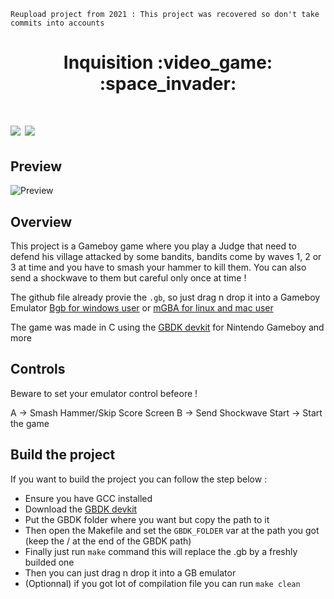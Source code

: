 ``Reupload project from 2021 : This project was recovered so don't take commits into accounts``

<h1 align="center"> Inquisition :video_game: :space_invader: <h1>

<img src="https://img.shields.io/badge/platform-gameboy-yellowgreen" />
<img src="https://img.shields.io/badge/language-c-lightgrey" />


## Preview
![Preview](https://i.ibb.co/W6133Gm/Capture-d-e-cran-2024-01-23-a-22-51-54.png)


## Overview
This project is a Gameboy game where you play a Judge that need to defend his village attacked by some bandits,
bandits come by waves 1, 2 or 3 at time and you have to smash your hammer to kill them. You can also send a shockwave to them but careful only once at time !


The github file already provie the ``.gb``, so just drag n drop it into a Gameboy Emulator [Bgb for windows user](http://bgb.bircd.org/) or [mGBA for linux and mac user](https://mgba.io/)


The game was made in C using the [GBDK devkit](https://github.com/gbdk-2020/gbdk-2020) for Nintendo Gameboy and more


## Controls
Beware to set your emulator control befeore !

A -> Smash Hammer/Skip Score Screen
B -> Send Shockwave
Start -> Start the game


## Build the project

If you want to build the project you can follow the step below :
- Ensure you have GCC installed
- Download the [GBDK devkit](https://github.com/gbdk-2020/gbdk-2020)
- Put the GBDK folder where you want but copy the path to it
- Then open the Makefile and set the ``GBDK_FOLDER`` var at the path you got (keep the / at the end of the GBDK path)
- Finally just run ``make`` command this will replace the .gb by a freshly builded one
- Then you can just drag n drop it into a GB emulator
- (Optionnal) if you got lot of compilation file you can run ``make clean``
